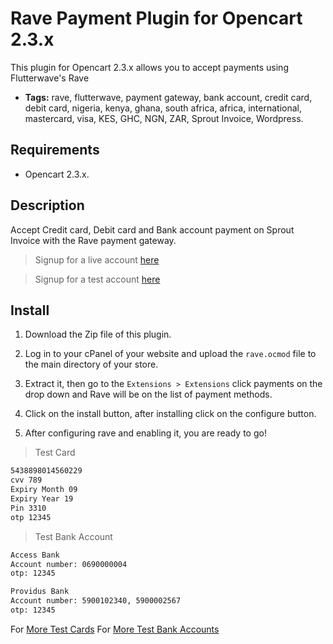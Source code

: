 # Rave Payment Plugin for Opencart 2.3.x
This plugin for Opencart 2.3.x allows you to accept payments using Flutterwave's Rave

 - **Tags:** rave, flutterwave, payment gateway, bank account, credit card, debit card, nigeria, kenya, ghana, south africa, africa, international, mastercard, visa, KES, GHC, NGN, ZAR, Sprout Invoice, Wordpress.


## Requirements

- Opencart 2.3.x.

## Description

Accept Credit card, Debit card and Bank account payment on Sprout Invoice with the Rave payment gateway.

> Signup for a live account [here](https://rave.flutterwave.com)

> Signup for a test account [here](https://ravesandbox.flutterwave.com/)


## Install
1. Download the Zip file of this plugin.

2. Log in to your cPanel of your website and upload the `rave.ocmod` file to the main directory of your store.

3. Extract it, then go to the `Extensions > Extensions` click payments on the drop down and Rave will be on the list of payment methods.

4. Click on the install button, after installing click on the configure button.

5. After configuring rave and enabling it, you are ready to go!

>Test Card

```bash
5438898014560229
cvv 789
Expiry Month 09
Expiry Year 19
Pin 3310
otp 12345
```

>Test Bank Account

```bash
Access Bank
Account number: 0690000004
otp: 12345
```

```bash
Providus Bank
Account number: 5900102340, 5900002567
otp: 12345
``` 
For [More Test Cards](https://flutterwavedevelopers.readme.io/docs/test-cards)
For [More Test Bank Accounts](https://flutterwavedevelopers.readme.io/docs/test-bank-accounts)